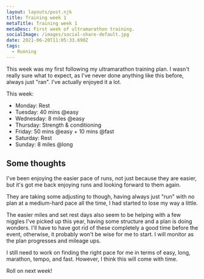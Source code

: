 ```yaml
---
layout: layouts/post.njk
title: Training week 1
metaTitle: Training week 1
metaDesc: First week of ultramarathon training.
socialImage: /images/social-share-default.jpg
date: 2021-06-20T11:05:33.690Z
tags:
  - Running
---
```

This week was my first following my ultramarathon training plan. I wasn't really sure what to expect, as I've never done anything like this before, always just "ran". I've actually enjoyed it a lot.

This week:

- Monday: Rest
- Tuesday: 40 mins @easy
- Wednesday: 8 miles @easy
- Thursday: Strength & conditioning
- Friday: 50 mins @easy + 10 mins @fast
- Saturday: Rest
- Sunday: 8 miles @long

## Some thoughts

I've been enjoying the easier pace of runs, not just because they are easier, but it's got me back enjoying runs and looking forward to them again.

They are taking some adjusting to though, having always just "run" with no plan at a medium-hard pace all the time, I had started to lose my way a little.

The easier miles and set rest days also seem to be helping with a few niggles I've picked up this year, having some structure and a plan is doing wonders. I'll have to have got rid of these completely a good time before the event, otherwise, it probably won't be wise for me to start. I will monitor as the plan progresses and mileage ups.

I still need to work on finding the right pace for me in terms of easy, long, marathon, tempo, and fast. However, I think this will come with time.

Roll on next week!